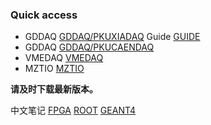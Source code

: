 ### Quick access

<!--
**wuhongyi/wuhongyi** is a ✨ _special_ ✨ repository because its `README.md` (this file) appears on your GitHub profile.

Here are some ideas to get you started:

- 🔭 I’m currently working on ...
- 🌱 I’m currently learning ...
- 👯 I’m looking to collaborate on ...
- 🤔 I’m looking for help with ...
- 💬 Ask me about ...
- 📫 How to reach me: ...
- 😄 Pronouns: ...
- ⚡ Fun fact: ...
-->

- GDDAQ [GDDAQ/PKUXIADAQ](https://github.com/wuhongyi/PKUXIADAQ)   Guide [GUIDE](http://wuhongyi.cn/PKUXIADAQ/)
- GDDAQ [GDDAQ/PKUCAENDAQ](https://github.com/wuhongyi/PKUCAENDAQ)
- VMEDAQ [VMEDAQ](https://github.com/wuhongyi/VMEDAQ)
- MZTIO [MZTIO](http://wuhongyi.cn/MZTIO/)

**请及时下载最新版本。**

中文笔记 [FPGA](http://wuhongyi.cn/FPGAinENP/)   [ROOT](http://wuhongyi.cn/ROOTNote/)   [GEANT4](http://wuhongyi.cn/Geant4Note/)
